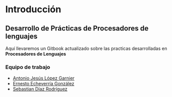 # Introducción

## Desarrollo de Prácticas de Procesadores de lenguajes

Aquí llevaremos un Gitbook actualizado sobre las practicas desarrolladas en **Procesadores de Lenguajes**

### Equipo de trabajo

* [Antonio Jesús López Garnier](https://antoniogarnier.github.io)
* [Ernesto Echeverría González](https://akaibf.github.io/)
* [Sebastian Díaz Rodríguez](https://alu0100893649.github.io/)
